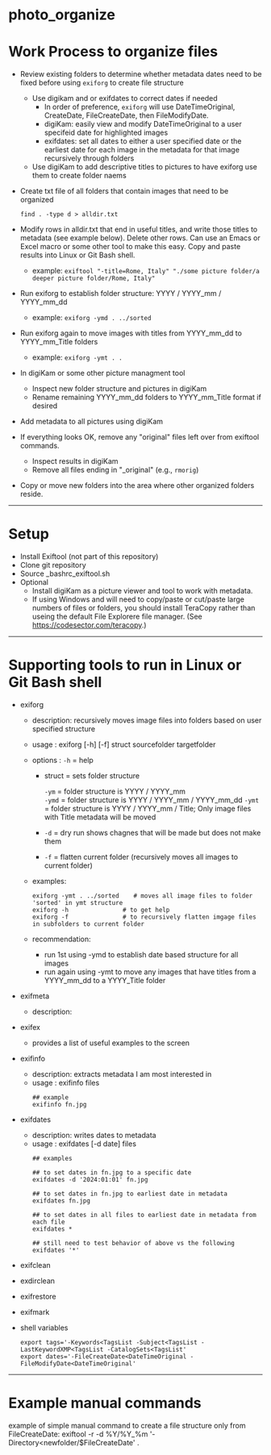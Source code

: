 # photo_organize

# Work Process to organize files

- Review existing folders to determine whether metadata dates need to be fixed before using `exiforg` to create file structure
  - Use digikam and or exifdates to correct dates if needed
    - In order of preference, `exiforg` will use DateTimeOriginal, CreateDate, FileCreateDate, then FileModifyDate.
    - digiKam: easily view and modify DateTimeOriginal to a user specifeid date for highlighted images
    - exifdates: set all dates to either a user specified date or the earliest date for each image in the metadata for that image recursively through folders
  - Use digiKam to add descriptive titles to pictures to have exiforg use them to create folder naems

- Create txt file of all folders that contain images that need to be organized
  
  `find . -type d > alldir.txt`

- Modify rows in alldir.txt that end in useful titles, and write those titles to metadata (see example below). Delete other rows. Can use an Emacs or Excel macro or some other tool to make this easy. Copy and paste results into Linux or Git Bash shell.
  - example: `exiftool "-title=Rome, Italy" "./some picture folder/a deeper picture folder/Rome, Italy"`

- Run exiforg to establish folder structure: YYYY / YYYY_mm / YYYY_mm_dd
  - example: `exiforg -ymd . ../sorted`

- Run exiforg again to move images with titles from YYYY_mm_dd to YYYY_mm_Title folders
  - example: `exiforg -ymt . .`

- In digiKam or some other picture managment tool
  - Inspect new folder structure and pictures in digiKam
  - Rename remaining YYYY_mm_dd folders to YYYY_mm_Title format if desired

- Add metadata to all pictures using digiKam

- If everything looks OK, remove any "original" files left over from exiftool commands.
  - Inspect results in digiKam
  - Remove all files ending in "_original" (e.g., `rmorig`)

- Copy or move new folders into the area where other organized folders reside.



-------------------------------------------------

# Setup
- Install Exiftool (not part of this repository)
- Clone git repository
- Source _bashrc_exiftool.sh
- Optional
  - Install digiKam as a picture viewer and tool to work with metadata.
  - If using Windows and will need to copy/paste or cut/paste large numbers of files or folders, you should install TeraCopy rather than useing the default File Explorere file manager. (See https://codesector.com/teracopy.)


-------------------------------------------------

# Supporting tools to run in Linux or Git Bash shell

- exiforg
  - description: recursively moves image files into folders based on user specified structure
  - usage      : exiforg [-h] [-f] struct sourcefolder targetfolder
  - options    : `-h`     = help
    - struct = sets folder structure
     
      `-ym`  = folder structure is YYYY / YYYY_mm             
      `-ymd` = folder structure is YYYY / YYYY_mm / YYYY_mm_dd
      `-ymt` = folder structure is YYYY / YYYY_mm / Title; Only image files with Title metadata will be moved
      
    - `-d`     = dry run shows chagnes that will be made but does not make them
    - `-f`     = flatten current folder (recursively moves all images to current folder)
  - examples:

    ```
    exiforg -ymt . ../sorted    # moves all image files to folder 'sorted' in ymt structure
    exiforg -h               # to get help
    exiforg -f               # to recursively flatten imgage files in subfolders to current folder
    ```

  - recommendation:
    - run 1st using -ymd to establish date based structure for all images
    - run again using -ymt to move any images that have titles from a YYYY_mm_dd to a YYYY_Title folder


- exifmeta
  - description: 



- exifex
  - provides a list of useful examples to the screen

- exifinfo
  - description: extracts metadata I am most interested in
  - usage      : exifinfo files
    ```
    ## example
    exifinfo fn.jpg
    ```

- exifdates
  - description: writes dates to metadata
  - usage      : exifdates [-d date] files
    ```
    ## examples
    
    ## to set dates in fn.jpg to a specific date
    exifdates -d '2024:01:01' fn.jpg
    
    ## to set dates in fn.jpg to earliest date in metadata
    exifdates fn.jpg
    
    ## to set dates in all files to earliest date in metadata from each file
    exifdates *
    
    ## still need to test behavior of above vs the following
    exifdates '*'
    ```

- exifclean

- exdirclean

- exifrestore

- exifmark

- shell variables
  ```
  export tags='-Keywords<TagsList -Subject<TagsList -LastKeywordXMP<TagsList -CatalogSets<TagsList' 
  export dates='-FileCreateDate<DateTimeOriginal -FileModifyDate<DateTimeOriginal'
  ```

-------------------------------------------------
# Example manual commands

example of simple manual command to create a file structure only from FileCreateDate:
    exiftool -r -d %Y/%Y_%m '-Directory<newfolder/\$FileCreateDate' .
